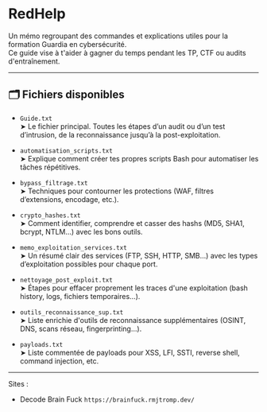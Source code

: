 # RedHelp

Un mémo regroupant des commandes et explications utiles pour la formation Guardia en cybersécurité.  
Ce guide vise à t'aider à gagner du temps pendant les TP, CTF ou audits d'entraînement.

---

## 🗂️ Fichiers disponibles

- `Guide.txt`  
  ➤ Le fichier principal. Toutes les étapes d’un audit ou d’un test d’intrusion, de la reconnaissance jusqu’à la post-exploitation.

- `automatisation_scripts.txt`  
  ➤ Explique comment créer tes propres scripts Bash pour automatiser les tâches répétitives.

- `bypass_filtrage.txt`  
  ➤ Techniques pour contourner les protections (WAF, filtres d’extensions, encodage, etc.).

- `crypto_hashes.txt`  
  ➤ Comment identifier, comprendre et casser des hashs (MD5, SHA1, bcrypt, NTLM…) avec les bons outils.

- `memo_exploitation_services.txt`  
  ➤ Un résumé clair des services (FTP, SSH, HTTP, SMB…) avec les types d’exploitation possibles pour chaque port.

- `nettoyage_post_exploit.txt`  
  ➤ Étapes pour effacer proprement les traces d'une exploitation (bash history, logs, fichiers temporaires…).

- `outils_reconnaissance_sup.txt`  
  ➤ Liste enrichie d'outils de reconnaissance supplémentaires (OSINT, DNS, scans réseau, fingerprinting…).

- `payloads.txt`  
  ➤ Liste commentée de payloads pour XSS, LFI, SSTI, reverse shell, command injection, etc.

---

Sites :
- Decode Brain Fuck 
`https://brainfuck.rmjtromp.dev/`
